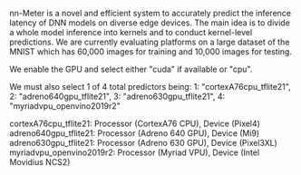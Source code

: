 nn-Meter is a novel and efficient system to accurately predict the inference latency of DNN models on diverse edge devices. 
The main idea is to divide a whole model inference into kernels and to conduct kernel-level predictions. We are currently
evaluating platforms on a large dataset of the MNIST which has 60,000 images for training and 10,000 images for testing. 

We enable the GPU and select either "cuda" if available or "cpu".

We must also select 1 of 4 total predictors being: 1: "cortexA76cpu_tflite21", 2: "adreno640gpu_tflite21", 3: "adreno630gpu_tflite21", 4: "myriadvpu_openvino2019r2"

cortexA76cpu_tflite21:     Processor (CortexA76 CPU),  Device (Pixel4)
adreno640gpu_tflite21:     Processor (Adreno 640 GPU), Device (Mi9)
adreno630gpu_tflite21:     Processor (Adreno 630 GPU), Device (Pixel3XL)
myriadvpu_openvino2019r2:  Processor (Myriad VPU),     Device (Intel Movidius NCS2)
